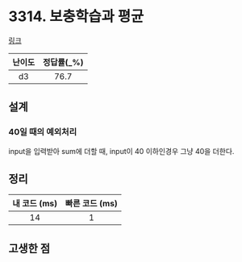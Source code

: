 # 3314. 보충학습과 평균

[링크](www)

| 난이도 | 정답률(\_%) |
| :----: | :---------: |
|   d3   |    76.7     |

## 설계

### 40일 때의 예외처리

input을 입력받아 sum에 더할 때,
input이 40 이하인경우 그냥 40을 더한다.

## 정리

| 내 코드 (ms) | 빠른 코드 (ms) |
| :----------: | :------------: |
|      14      |       1        |

## 고생한 점

